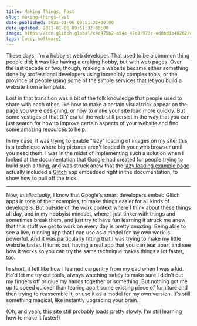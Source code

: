 ```yaml
---
title: Making Things, Fast
slug: making-things-fast
date_published: 2021-01-06 09:51:32+00:00
date_updated: 2021-01-06 09:51:32+00:00
image: https://cdn.glitch.global/c4e475b2-a54e-47e0-973c-ed0bd1b46262/workshop-drawers.jpeg?v=1669528992249
tags: [web, software]
---
```

These days, I'm a hobbyist web developer. That used to be a common thing people did; it was like having a crafting hobby, but with web pages. Over the last decade or two, though, making a website became either something done by professional developers using incredibly complex tools, or the province of people using some of the simple services that let you build a website from a template.

Lost in that transition was a bit of the folk knowledge that people used to share with each other, like how to make a certain visual trick appear on the page you were designing, or how to make your site load more quickly. But some vestiges of that DIY era of the web still persist in the way that you can just search for how to improve certain aspects of your website and find some amazing resources to help.

In my case, it was trying to enable "lazy" loading of images on my site; this is a technique where big pictures aren't loaded in your web browser until you need them. I was in the midst of implementing such a solution when I looked at the documentation that Google had created for people trying to build such a thing, and was struck anew that the [lazy loading example page](https://web.dev/codelab-use-lazysizes-to-lazyload-images/) actually included a [Glitch](https://glitch.com/) app embedded right in the documentation, to show how to pull off the trick.

---

Now, *intellectually*, I know that Google's smart developers embed Glitch apps in tons of their examples, to make things easier for all kinds of developers. But outside of the work context where I think about these things all day, and in my hobbyist mindset, where I just tinker with things and sometimes break them, and just try to have fun learning it struck me anew that this stuff we get to work on every day is pretty amazing. Being able to see a live, running app that I can use as a model for my own work is powerful. And it was particularly fitting that I was trying to make my little website faster. It turns out, having a real app that you can tear apart and see how it works so you can try the same technique makes things a lot faster, too.

In short, it felt like how I learned carpentry from my dad when I was a kid. He'd let me try out tools, always watching safely to make sure I didn't cut my fingers off or glue my hands together or something. But nothing got me up to speed quicker than tearing apart some existing piece of furniture and then trying to reassemble it, or use it as a model for my own version. It's still something magical, like instantly upgrading your brain.

(Oh, and yeah, this site still probably loads pretty slowly. I'm still learning how to make it faster!)

